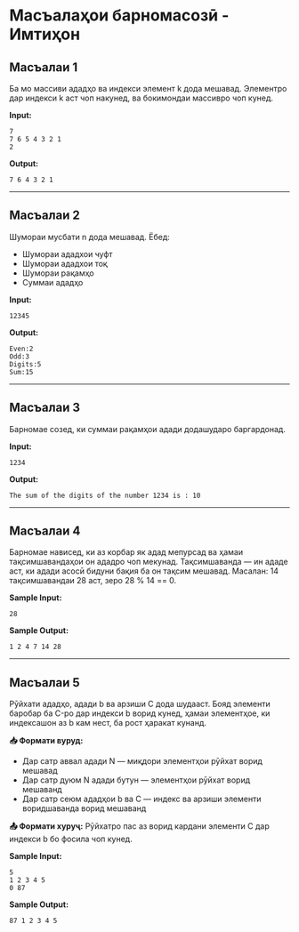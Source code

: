 # Масъалаҳои барномасозӣ - Имтиҳон

## Масъалаи 1
Ба мо массиви ададҳо ва индекси элемент k дода мешавад. Элементро дар индекси k аст чоп накунед, ва бокимондаи массивро чоп кунед.

**Input:**
```
7
7 6 5 4 3 2 1
2
```

**Output:**
```
7 6 4 3 2 1
```

---

## Масъалаи 2
Шумораи мусбати n дода мешавад. Ёбед:
- Шумораи ададхои чуфт
- Шумораи ададхои тоқ
- Шумораи рақамҳо
- Суммаи ададҳо

**Input:**
```
12345
```

**Output:**
```
Even:2
Odd:3
Digits:5
Sum:15
```

---

## Масъалаи 3
Барномае созед, ки суммаи рақамҳои адади додашударо баргардонад.

**Input:**
```
1234
```

**Output:**
```
The sum of the digits of the number 1234 is : 10
```

---

## Масъалаи 4
Барномае нависед, ки аз корбар як адад мепурсад ва ҳамаи тақсимшавандаҳои он ададро чоп мекунад. Тақсимшаванда — ин ададе аст, ки адади асосӣ бидуни бақия ба он тақсим мешавад. Масалан: 14 тақсимшавандаи 28 аст, зеро 28 % 14 == 0.

**Sample Input:**
```
28
```

**Sample Output:**
```
1 2 4 7 14 28
```

---

## Масъалаи 5
Рӯйхати ададҳо, адади b ва арзиши C дода шудааст. Бояд элементи баробар ба C-ро дар индекси b ворид кунед, ҳамаи элементҳое, ки индексашон аз b кам нест, ба рост ҳаракат кунанд.

**📥 Формати вуруд:** 
- Дар сатр аввал адади N — миқдори элементҳои рӯйхат ворид мешавад
- Дар сатр дуюм N адади бутун — элементҳои рӯйхат ворид мешаванд  
- Дар сатр сеюм ададҳои b ва C — индекс ва арзиши элементи воридшаванда ворид мешаванд

**📤 Формати хуруҷ:** 
Рӯйхатро пас аз ворид кардани элементи C дар индекси b бо фосила чоп кунед.

**Sample Input:**
```
5
1 2 3 4 5
0 87
```

**Sample Output:**
```
87 1 2 3 4 5
```